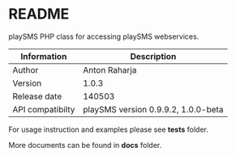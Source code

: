 README
======

playSMS PHP class for accessing playSMS webservices.

Information      | Description
---------------- | ----------------
Author           | Anton Raharja
Version          | 1.0.3
Release date     | 140503
API compatibilty | playSMS version 0.9.9.2, 1.0.0-beta

For usage instruction and examples please see **tests** folder.

More documents can be found in **docs** folder.
